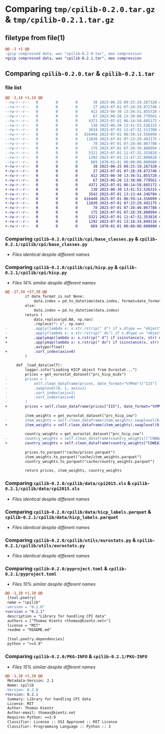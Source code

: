 # Comparing `tmp/cpilib-0.2.0.tar.gz` & `tmp/cpilib-0.2.1.tar.gz`

## filetype from file(1)

```diff
@@ -1 +1 @@
-gzip compressed data, was "cpilib-0.2.0.tar", max compression
+gzip compressed data, was "cpilib-0.2.1.tar", max compression
```

## Comparing `cpilib-0.2.0.tar` & `cpilib-0.2.1.tar`

### file list

```diff
@@ -1,14 +1,14 @@
--rw-r--r--   0        0        0       38 2023-06-25 09:25:19.267328 cpilib-0.2.0/README.md
--rw-r--r--   0        0        0       27 2023-07-01 07:28:39.872746 cpilib-0.2.0/cpilib/__init__.py
--rw-r--r--   0        0        0      412 2023-06-30 13:36:51.855728 cpilib-0.2.0/cpilib/constants.py
--rw-r--r--   0        0        0       67 2023-06-26 13:38:08.779561 cpilib-0.2.0/cpilib/cpi/__init__.py
--rw-r--r--   0        0        0     4371 2023-07-01 06:14:58.685172 cpilib-0.2.0/cpilib/cpi/base_classes.py
--rw-r--r--   0        0        0      130 2023-06-30 13:41:53.526315 cpilib-0.2.0/cpilib/cpi/fr_cpi.py
--rw-r--r--   0        0        0     3634 2023-07-01 11:47:32.513708 cpilib-0.2.0/cpilib/cpi/hicp.py
--rw-r--r--   0        0        0   616448 2023-07-01 06:59:14.556099 cpilib-0.2.0/cpilib/data/cpi2015.xls
--rw-r--r--   0        0        0    11030 2023-07-01 07:23:29.492175 cpilib-0.2.0/cpilib/data/hicp_labels.parquet
--rw-r--r--   0        0        0       78 2023-07-01 07:28:40.067788 cpilib-0.2.0/cpilib/utils/__init__.py
--rw-r--r--   0        0        0      175 2023-07-01 07:28:39.880994 cpilib-0.2.0/cpilib/utils/coicop.py
--rw-r--r--   0        0        0     5321 2023-07-01 11:47:32.353818 cpilib-0.2.0/cpilib/utils/eurostats.py
--rw-r--r--   0        0        0     1292 2023-07-01 11:47:22.009828 cpilib-0.2.0/pyproject.toml
--rw-r--r--   0        0        0      669 1970-01-01 00:00:00.000000 cpilib-0.2.0/PKG-INFO
+-rw-r--r--   0        0        0       38 2023-06-25 09:25:19.267328 cpilib-0.2.1/README.md
+-rw-r--r--   0        0        0       27 2023-07-01 07:28:39.872746 cpilib-0.2.1/cpilib/__init__.py
+-rw-r--r--   0        0        0      412 2023-06-30 13:36:51.855728 cpilib-0.2.1/cpilib/constants.py
+-rw-r--r--   0        0        0       67 2023-06-26 13:38:08.779561 cpilib-0.2.1/cpilib/cpi/__init__.py
+-rw-r--r--   0        0        0     4371 2023-07-01 06:14:58.685172 cpilib-0.2.1/cpilib/cpi/base_classes.py
+-rw-r--r--   0        0        0      130 2023-06-30 13:41:53.526315 cpilib-0.2.1/cpilib/cpi/fr_cpi.py
+-rw-r--r--   0        0        0     3542 2023-07-01 13:13:44.246784 cpilib-0.2.1/cpilib/cpi/hicp.py
+-rw-r--r--   0        0        0   616448 2023-07-01 06:59:14.556099 cpilib-0.2.1/cpilib/data/cpi2015.xls
+-rw-r--r--   0        0        0    11030 2023-07-01 07:23:29.492175 cpilib-0.2.1/cpilib/data/hicp_labels.parquet
+-rw-r--r--   0        0        0       78 2023-07-01 07:28:40.067788 cpilib-0.2.1/cpilib/utils/__init__.py
+-rw-r--r--   0        0        0      175 2023-07-01 07:28:39.880994 cpilib-0.2.1/cpilib/utils/coicop.py
+-rw-r--r--   0        0        0     5321 2023-07-01 11:47:32.353818 cpilib-0.2.1/cpilib/utils/eurostats.py
+-rw-r--r--   0        0        0     1292 2023-07-01 13:18:34.049116 cpilib-0.2.1/pyproject.toml
+-rw-r--r--   0        0        0      669 1970-01-01 00:00:00.000000 cpilib-0.2.1/PKG-INFO
```

### Comparing `cpilib-0.2.0/cpilib/cpi/base_classes.py` & `cpilib-0.2.1/cpilib/cpi/base_classes.py`

 * *Files identical despite different names*

### Comparing `cpilib-0.2.0/cpilib/cpi/hicp.py` & `cpilib-0.2.1/cpilib/cpi/hicp.py`

 * *Files 14% similar despite different names*

```diff
@@ -27,34 +27,30 @@
         if date_format is not None:
             data.index = pd.to_datetime(data.index, format=date_format)
         else:
             data.index = pd.to_datetime(data.index)
         return (
             data.replace(pd.NA, np.nan)
             .replace(": c", np.nan)
-            .apply(lambda x: x.str.rstrip(" d") if x.dtype == "object" else x)
-            .apply(lambda x: x.str.rstrip(" du") if x.dtype == "object" else x)
+            .applymap(lambda x: x.rstrip(" d") if isinstance(x, str) else x)
+            .applymap(lambda x: x.rstrip(" du") if isinstance(x, str) else x)
             .astype(float)
+            .sort_index(axis=0)
         )
 
     def _load_data(self):
         logger.info("Loading HICP object from Eurostat...")
         prices = get_eurostat_dataset("prc_hicp_midx")
-        prices = (
-            self.clean_dataframe(prices, date_format="%YM%m")["I15"]
-            .swaplevel(0, 1, axis=1)
-            .sort_index(axis=1)
-            .sort_index(axis=0)
-        )
+        prices = self.clean_dataframe(prices["I15"], date_format="%YM%m").swaplevel(0, 1, axis=1).sort_index(axis=1)
 
         item_weights = get_eurostat_dataset("prc_hicp_inw")
-        item_weights = self.clean_dataframe(item_weights).swaplevel(0, 1, axis=1).sort_index(axis=1).sort_index(axis=0)
+        item_weights = self.clean_dataframe(item_weights).swaplevel(0, 1, axis=1).sort_index(axis=1)
 
         country_weights = get_eurostat_dataset("prc_hicp_cow")
-        country_weights = self.clean_dataframe(country_weights)["COWEA19"].sort_index(axis=0)
+        country_weights = self.clean_dataframe(country_weights["COWEA19"])
 
         prices.to_parquet("cache/prices.parquet")
         item_weights.to_parquet("cache/item_weights.parquet")
         country_weights.to_parquet("cache/country_weights.parquet")
 
         return prices, item_weights, country_weights
```

### Comparing `cpilib-0.2.0/cpilib/data/cpi2015.xls` & `cpilib-0.2.1/cpilib/data/cpi2015.xls`

 * *Files identical despite different names*

### Comparing `cpilib-0.2.0/cpilib/data/hicp_labels.parquet` & `cpilib-0.2.1/cpilib/data/hicp_labels.parquet`

 * *Files identical despite different names*

### Comparing `cpilib-0.2.0/cpilib/utils/eurostats.py` & `cpilib-0.2.1/cpilib/utils/eurostats.py`

 * *Files identical despite different names*

### Comparing `cpilib-0.2.0/pyproject.toml` & `cpilib-0.2.1/pyproject.toml`

 * *Files 10% similar despite different names*

```diff
@@ -1,10 +1,10 @@
 [tool.poetry]
 name = "cpilib"
-version = "0.2.0"
+version = "0.2.1"
 description = "Library for handling CPI data"
 authors = ["Thomas Kientz <thomas@kientz.net>"]
 license = "MIT"
 readme = "README.md"
 
 [tool.poetry.dependencies]
 python = ">=3.9"
```

### Comparing `cpilib-0.2.0/PKG-INFO` & `cpilib-0.2.1/PKG-INFO`

 * *Files 15% similar despite different names*

```diff
@@ -1,10 +1,10 @@
 Metadata-Version: 2.1
 Name: cpilib
-Version: 0.2.0
+Version: 0.2.1
 Summary: Library for handling CPI data
 License: MIT
 Author: Thomas Kientz
 Author-email: thomas@kientz.net
 Requires-Python: >=3.9
 Classifier: License :: OSI Approved :: MIT License
 Classifier: Programming Language :: Python :: 3
```

